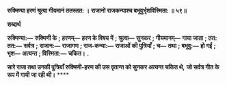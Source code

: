 **रुक्मिण्या हरणं श्रुत्वा गीयमानं ततस्तत: ।** **राजानो राजकन्याश्च बभूवुर्भृशविस्मिता: ॥ ५९॥** 

**शब्दार्थ** 

**रुक्मिण्या:—** **रुक्मिणी के** **; हरणम्—** **हरण के विषय में** **; श्रुत्वा—** **सुनकर** **; गीयमानम्—** **गाया जाता** **; तत: तत:—** **सर्वत्र** **;** **राजान:—** **राजागण** **; राज-कन्या:—** **राजाओं की पुत्रियाँ** **; च—** **तथा** **; बभूवु:—** **हो गईं** **; भृश—** **अत्यन्त** **; विस्मिता:—** **चकित।** **.** 

**सारे राजा तथा उनकी पुत्रियाँ रुक्मिणी-हरण की उस वृतान्त को सुनकर अत्यन्त चकित थे,** **जो सर्वत्र गीत के रूप में गायी जा रही थी।** **** 